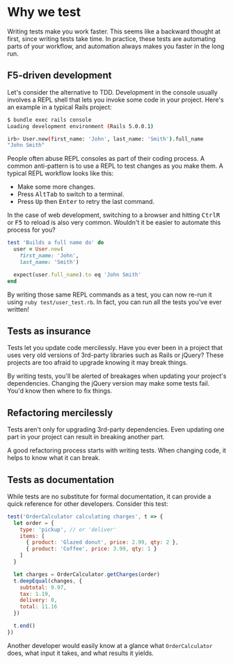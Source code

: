 # Why we test

Writing tests make you work faster. This seems like a backward thought at first, since writing tests take time. In practice, these tests are automating parts of your workflow, and automation always makes you faster in the long run.

## F5-driven development

Let's consider the alternative to TDD. Development in the console usually involves a REPL shell that lets you invoke some code in your project. Here's an example in a typical Rails project:

```bash
$ bundle exec rails console
Loading development environment (Rails 5.0.0.1)

irb> User.new(first_name: 'John', last_name: 'Smith').full_name
"John Smith"
```

People often abuse REPL consoles as part of their coding process. A common anti-pattern is to use a REPL to test changes as you make them. A typical REPL workflow looks like this:

* Make some more changes.
* Press <kbd>Alt</kbd><kbd>Tab</kbd> to switch to a terminal.
* Press <kbd>Up</kbd> then <kbd>Enter</kbd> to retry the last command.

In the case of web development, switching to a browser and hitting <kbd>Ctrl</kbd><kbd>R</kbd> or <kbd>F5</kbd> to reload is also very common. Wouldn't it be easier to automate this process for you?

```rb
test 'Builds a full name do' do
  user = User.new(
    first_name: 'John',
    last_name: 'Smith')

  expect(user.full_name).to eq 'John Smith'
end
```

By writing those same REPL commands as a test, you can now re-run it using `ruby test/user_test.rb`. In fact, you can run all the tests you've ever written!

## Tests as insurance

Tests let you update code mercilessly. Have you ever been in a project that uses very old versions of 3rd-party libraries such as Rails or jQuery? These projects are too afraid to upgrade knowing it may break things.

By writing tests, you'll be alerted of breakages when updating your project's dependencies. Changing the jQuery version may make some tests fail. You'd know then where to fix things.

## Refactoring mercilessly

Tests aren't only for upgrading 3rd-party dependencies. Even updating one part in your project can result in breaking another part.

A good refactoring process starts with writing tests. When changing code, it helps to know what it can break.

## Tests as documentation

While tests are no substitute for formal documentation, it can provide a quick reference for other developers. Consider this test:

```js
test('OrderCalculator calculating charges', t => {
  let order = {
    type: 'pickup', // or 'deliver'
    items: [
      { product: 'Glazed donut', price: 2.99, qty: 2 },
      { product: 'Coffee', price: 3.99, qty: 1 }
    ]
  }

  let charges = OrderCalculator.getCharges(order)
  t.deepEqual(changes, {
    subtotal: 9.97,
    tax: 1.19,
    delivery: 0,
    total: 11.16
  })

  t.end()
})
```

Another developer would easily know at a glance what `OrderCalculator` does, what input it takes, and what results it yields.
